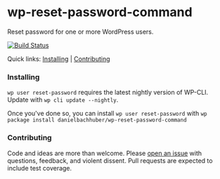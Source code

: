 wp-reset-password-command
===========================

Reset password for one or more WordPress users.

[![Build Status](https://travis-ci.org/danielbachhuber/wp-reset-password-command.svg?branch=master)](https://travis-ci.org/danielbachhuber/wp-reset-password-command)

Quick links: [Installing](#installing) | [Contributing](#contributing)

### Installing

`wp user reset-password` requires the latest nightly version of WP-CLI. Update with `wp cli update --nightly`.

Once you've done so, you can install `wp user reset-password` with `wp package install danielbachhuber/wp-reset-password-command`

### Contributing

Code and ideas are more than welcome. Please [open an issue](https://github.com/danielbachhuber/wp-reset-password-command/issues) with questions, feedback, and violent dissent. Pull requests are expected to include test coverage.
